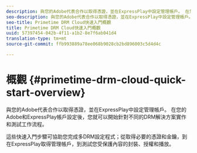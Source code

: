 ```yaml
---
description: 與您的Adobe代表合作以取得憑證，並在ExpressPlay中設定管理帳戶。 在您的Adobe和ExpressPlay帳戶設定後，您就可以開始針對不同的DRM解決方案實作和測試工作流程。
seo-description: 與您的Adobe代表合作以取得憑證，並在ExpressPlay中設定管理帳戶。 在您的Adobe和ExpressPlay帳戶設定後，您就可以開始針對不同的DRM解決方案實作和測試工作流程。
seo-title: Primetime DRM Cloud快速入門概觀
title: Primetime DRM Cloud快速入門概觀
uuid: 57397454-042b-4f11-a1b2-8e7f6ab041d4
translation-type: tm+mt
source-git-commit: ffb993889a78ee068b9028cb2bd896003c5d4d4c

---
```



# 概觀 {#primetime-drm-cloud-quick-start-overview}

與您的Adobe代表合作以取得憑證，並在ExpressPlay中設定管理帳戶。 在您的Adobe和ExpressPlay帳戶設定後，您就可以開始針對不同的DRM解決方案實作和測試工作流程。

這些快速入門步驟可協助您完成多DRM設定程式；從取得必要的憑證和金鑰，到在ExpressPlay取得管理帳戶，到測試您受保護內容的封裝、授權和播放。
